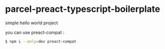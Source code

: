 # parcel-preact-typescript-boilerplate
simple hello world project

you can use preact-compat :

```bash
$ npm i --only=dev preact-compat
```
